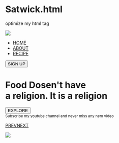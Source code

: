 # Satwick.html
optimize my html tag
<!DOCTYPE html>
<html lang="en">
<head>
    <meta charset="UTF-8">
    <meta name="viewport" content="width=device-width, initial-scale=1.0">
    <title>Resturant</title>
    <link rel="stylesheet" href="food.css">
    <link rel="stylesheet" href="https://stackpath.bootstrapcdn.com/font-awesome/4.7.0/css/font-awesome.min.css"> 
</head>
<body>
    <div class="hero">
        <div class="nav-bar">
            <div class="nav-logo">
                <img src="logo.png">
            </div>
            <div class="nav-links" id="nav-links">
                <i class="fa fa-close" onclick="closeMenu()"></i>
                <ul>
                    <a href="#"><li>HOME</li></a>
                    <a href="#"><li>ABOUT</li></a>
                    <a href="#"><li>RECIPE</li></a>
                </ul>
                <button type="button" class="btn">SIGN UP</button>
            </div>
            <i class="fa fa-bars" onclick="showMenu()"></i>
        </div>
        <div class="banner-title">
            <h1>Food <span>Dosen't have<br> a religion.</span> It is a religion</h1>
            <button type="button" class="btn">EXPLORE</button>
        </div>
        <div class="vertical-bar">
            <div class="search-icon">
                <i class="fa fa-th-list"></i>
                <i class="fa fa-search"></i>
            </div>
        <div class="notification">
            <div class="contents">
                <small>Subscribe my youtube channel and never miss any nem video</small>
                <p><a href="#">PREV</a><a href="#">NEXT</a></p>
            </div>
            <div class="notification-img">
                <img src="youtube.jpg">
            </div>
        </div>
    </div>
    <script>
        var show = document.getElementById("nav-links")
        function showMenu() {
            show.style.right = "0";
        }
        function closeMenu() {
            show.style.right = "-200px";
        }
    </script>

</body>
</html>
